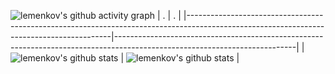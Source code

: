 <!--
**lemenkov/lemenkov** is a ✨ _special_ ✨ repository because its `README.md` (this file) appears on your GitHub profile.

Here are some ideas to get you started:

- 🔭 I’m currently working on ...
- 🌱 I’m currently learning ...
- 👯 I’m looking to collaborate on ...
- 🤔 I’m looking for help with ...
- 💬 Ask me about ...
- 📫 How to reach me: ...
- 😄 Pronouns: ...
- ⚡ Fun fact: ...
-->

<!-- Stole this idea from: https://github.com/BEPb/BEPb/blob/main/README.md -->
![lemenkov's github activity graph](https://github-readme-activity-graph.vercel.app/graph?username=lemenkov&theme=github-compact)
| .                                                                                                                                       | .                                                                                                                         |
|-----------------------------------------------------------------------------------------------------------------------------------------|---------------------------------------------------------------------------------------------------------------------------|
| ![lemenkov's github stats](https://github-readme-stats.vercel.app/api?username=lemenkov&show_icons=true&theme=radical&include_all_commits=true) | ![lemenkov's github stats](https://github-readme-stats.vercel.app/api/top-langs/?username=lemenkov&theme=radical&layout=compact) |
